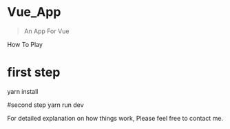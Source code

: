 # Vue_App

> An App For Vue

How To Play
# first step
yarn install

#second step
yarn run dev


For detailed explanation on how things work, Please feel free to contact me.
